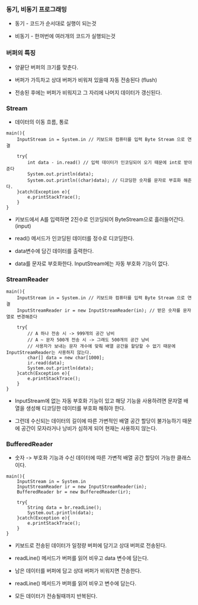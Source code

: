 ### 동기, 비동기 프로그래밍

* 동기 - 코드가 순서대로 실행이 되는것

* 비동기 - 한꺼번에 여러개의 코드가 실행되는것


### 버퍼의 특징

* 양끝단 버퍼의 크기를 맞춘다.

* 버퍼가 가득차고 상대 버퍼가 비워져 있을때 자동 전송된다 (flush)

* 전송된 후에는 버퍼가 비워지고 그 자리에 나머지 데이터가 갱신된다.


### Stream

* 데이터의 이동 흐름, 통로

```
main(){
    InputStream in = System.in // 키보드와 컴퓨터를 입력 Byte Stream 으로 연결

    try{
        int data - in.read() // 입력 데이터가 인코딩되어 오기 때문에 int로 받아준다
        System.out.println(data);
        System.out.println((char)data); // 디코딩한 숫자를 문자로 부호화 해준다. 
    }catch(Exception e){
        e.printStackTrace();
    }
}
```

* 키보드에서 A를 입력하면 2진수로 인코딩되어 ByteStream으로 흘러들어간다. (input)

* read() 메서드가 인코딩된 데이터를 정수로 디코딩한다.

* data변수에 담긴 데이터를 출력한다.

* data를 문자로 부호화한다. InputStream에는 자동 부호화 기능이 없다.


### StreamReader

```
main(){
    InputStream in = System.in // 키보드와 컴퓨터를 입력 Byte Stream 으로 연결
    InputStreamReader ir = new InputStreamReader(in); // 받은 숫자를 문자열로 변경해준다

    try{
        // A 하나 전송 시 -> 999개의 공간 낭비
        // A ~ 문자 500개 전송 시 -> 그래도 500개의 공간 낭비
        // 사용자가 보내는 문자 개수에 맞춰 배열 공간을 할당할 수 없기 때문에 InputStreamReader는 사용하지 않는다.
        char[] data = new char[1000];
        ir.read(data);
        System.out.println(data);
    }catch(Exception e){
        e.printStackTrace();
    }
}
```

* InputStream에 없는 자동 부호화 기능이 있고 해당 기능을 사용하려면 문자열 배열을 생성해 디코딩한 데이터를 부호화 해줘야 한다.

* 그런데 수신되는 데이터의 길이에 따른 가변적인 배열 공간 할당이 불가능하기 때문에 공간이 모자라거나 낭비가 심하게 되어 현재는 사용하지 않는다.


### BufferedReader

* 숫자 -> 부호화 기능과 수신 데이터에 따른 가변적 배열 공간 할당이 가능한 클래스이다.


```
main(){
    InputStream in = System.in 
    InputStreamReader ir = new InputStreamReader(in);
    BufferedReader br = new BufferedReader(ir);

    try{
        String data = br.readLine();
        System.out.println(data);
    }catch(Exception e){
        e.printStackTrace();
    }
}
```

* 키보드로 전송된 데이터가 일정량 버퍼에 담기고 상대 버퍼로 전송된다.

* readLine() 메서드가 버퍼를 읽어 비우고 data 변수에 담는다.

* 남은 데이터를 버퍼에 담고 상대 버퍼가 비워지면 전송한다.

* readLine() 메서드가 버퍼를 읽어 비우고 변수에 담는다.

* 모든 데이터가 전송될때까지 반복된다.
